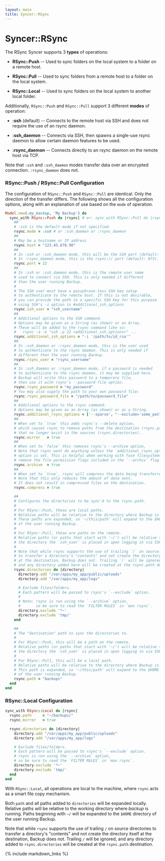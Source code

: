 ```yaml
---
layout: main
title: Syncer::RSync
---
```


Syncer::RSync
=============

The RSync Syncer supports 3 **types** of operations:

- **RSync::Push** -- Used to sync folders on the local system to a folder on a remote host.

- **RSync::Pull** -- Used to sync folders from a remote host to a folder on the local system.

- **RSync::Local** -- Used to sync folders on the local system to another local folder.


Additionally, `RSync::Push` and `RSync::Pull` support 3 different **modes** of operation:

- **:ssh** (default) -- Connects to the remote host via SSH and does not require the use of an rsync daemon.

- **:ssh_daemon** -- Connects via SSH, then spawns a single-use rsync daemon to allow certain daemon features to be used.

- **:rsync_daemon** -- Connects directly to an rsync daemon on the remote host via TCP.

Note that `:ssh` and `:ssh_daemon` modes transfer data over an encrypted connection. `:rsync_daemon` does not.


### RSync::Push / RSync::Pull Configuration

The configuration of `RSync::Push` and `RSync::Pull` are identical. Only the direction of the transfer differs. The
following shows all the configuration options, along with an explanation of use based on the `mode` of operation.

```rb
Model.new(:my_backup, 'My Backup') do
  sync_with RSync::Push do |rsync| # or: sync_with RSync::Pull do |rsync|
    ##
    # :ssh is the default mode if not specified.
    rsync.mode = :ssh # or :ssh_daemon or :rsync_daemon
    ##
    # May be a hostname or IP address
    rsync.host = "123.45.678.90"
    ##
    # In :ssh or :ssh_daemon mode, this will be the SSH port (default: 22).
    # In :rsync_daemon mode, this is the rsync:// port (default: 873).
    rsync.port = 22
    ##
    # In :ssh or :ssh_daemon mode, this is the remote user name
    # used to connect via SSH. This is only needed if different
    # than the user running Backup.
    #
    # The SSH user must have a passphrase-less SSH key setup
    # to authenticate to the remote host. If this is not desirable,
    # you can provide the path to a specific SSH key for this purpose
    # using SSH's -i option in #additional_ssh_options
    rsync.ssh_user = "ssh_username"
    ##
    # Additional options to the SSH command.
    # Options may be given as a String (as shown) or an Array.
    # These will be added to the rsync command like so:
    #   rsync -a -e "ssh -p 22 <additional_ssh_options>" ...
    rsync.additional_ssh_options = "-i '/path/to/id_rsa'"
    ##
    # In :ssh_daemon or :rsync_daemon mode, this is the user used
    # to authenticate to the rsync daemon. This is only needed if
    # different than the user running Backup.
    rsync.rsync_user = "rsync_username"
    ##
    # In :ssh_daemon or :rsync_daemon mode, if a password is needed
    # to authenticate to the rsync daemon, it may be supplied here.
    # Backup will write this password to a temporary file,
    # then use it with rsync's --password-file option.
    rsync.rsync_password = "my_password"
    # You may also supply the path to your own password file:
    rsync.rsync_password_file = "/path/to/password_file"
    ##
    # Additional options to the rsync command.
    # Options may be given as an Array (as shown) or as a String.
    rsync.additional_rsync_options = ['--sparse', "--exclude='some_pattern'"]
    ##
    # When set to `true` this adds rsync's --delete option,
    # which causes rsync to remove paths from the destination (rsync.path)
    # that no longer exist in the sources (rsync.directories).
    rsync.mirror   = true
    ##
    # When set to `false` this removes rsync's --archive option,
    # Note that rsync wont do anything unless the `additional_rsync_options`
    # option is set. This is helpful when working with fuse filesystems to
    # remove the file permission flags included in the `--archiv` flag
    rsync.archive  = true
    ##
    # When set to `true`, rsync will compress the data being transferred.
    # Note that this only reduces the amount of data sent.
    # It does not result in compressed files on the destination.
    rsync.compress = true

    ##
    # Configures the directories to be sync'd to the rsync.path.
    #
    # For RSync::Push, these are local paths.
    # Relative paths will be relative to the directory where Backup is being run.
    # These paths are expanded, so '~/this/path' will expand to the $HOME directory
    # of the user running Backup.
    #
    # For RSync::Pull, these are paths on the remote.
    # Relative paths (or paths that start with '~/') will be relative to
    # the directory the `ssh_user` is placed in upon logging in via SSH.
    #
    # Note that while rsync supports the use of trailing `/` on source directories
    # to transfer a directory's "contents" and not create the directory itself
    # at the destination, Backup does not. Trailing `/` will be ignored,
    # and any directory added here will be created at the rsync.path destination.
    rsync.directories do |directory|
      directory.add "/var/apps/my_app/public/uploads"
      directory.add "/var/apps/my_app/logs"

      # Exclude files/folders.
      # Each pattern will be passed to rsync's `--exclude` option.
      #
      # Note: rsync is run using the `--archive` option,
      #       so be sure to read the `FILTER RULES` in `man rsync`.
      directory.exclude '*~'
      directory.exclude 'tmp/'
    end

    ##
    # The "destination" path to sync the directories to.
    #
    # For RSync::Push, this will be a path on the remote.
    # Relative paths (or paths that start with '~/') will be relative to
    # the directory the `ssh_user` is placed in upon logging in via SSH.
    #
    # For RSync::Pull, this will be a local path.
    # Relative paths will be relative to the directory where Backup is being run.
    # This path is expanded, so '~/this/path' will expand to the $HOME directory
    # of the user running Backup.
    rsync.path = "backups"
  end
end
```

### RSync::Local Configuration

```rb
sync_with RSync::Local do |rsync|
  rsync.path     = "~/backups/"
  rsync.mirror   = true

  rsync.directories do |directory|
    directory.add "/var/apps/my_app/public/uploads"
    directory.add "/var/apps/my_app/logs"

    # Exclude files/folders.
    # Each pattern will be passed to rsync's `--exclude` option.
    # rsync is run using the `--archive` option,
    # so be sure to read the `FILTER RULES` in `man rsync`.
    directory.exclude '*~'
    directory.exclude 'tmp/'
  end
end
```

With `RSync::Local`, all operations are local to the machine, where `rsync` acts as a smart file copy mechanism.

Both `path` and all paths added to `directories` will be expanded locally. Relative paths will be relative to the
working directory where _backup_ is running. Paths beginning with `~/` will be expanded to the `$HOME` directory of the
user running Backup.

Note that while `rsync` supports the use of trailing `/` on source directories to transfer a directory's
"contents" and not create the directory itself at the destination, Backup does not.
Trailing `/` will be ignored, and any directory added to `rsync.directories` will be created at the `rsync.path` destination.

{% include markdown_links %}
